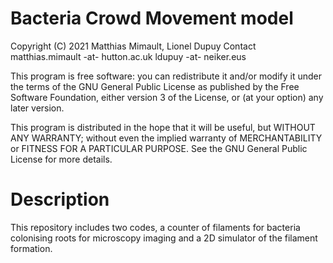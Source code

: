 # Bacteria Crowd Movement model
Copyright (C) 2021  Matthias Mimault, Lionel Dupuy
Contact matthias.mimault -at- hutton.ac.uk
	ldupuy -at- neiker.eus

This program is free software: you can redistribute it and/or modify
it under the terms of the GNU General Public License as published by
the Free Software Foundation, either version 3 of the License, or
(at your option) any later version.

This program is distributed in the hope that it will be useful,
but WITHOUT ANY WARRANTY; without even the implied warranty of
MERCHANTABILITY or FITNESS FOR A PARTICULAR PURPOSE.  See the
GNU General Public License for more details.

# Description
This repository includes two codes, a counter of filaments for bacteria 
colonising roots for microscopy imaging and a 2D simulator of the filament 
formation.
